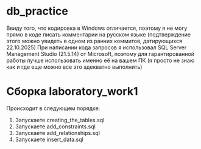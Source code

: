 # db_practice
Ввиду того, что кодировка в Windows отличается, поэтому я не могу прямо в коде писать комментарии на русском языке (подтверждение этого можно увидеть в одном из ранних коммитов, датирующихся 22.10.2025)
При написании кода запросов я использовал SQL Server Management Studio (21.5.14) от Microsoft, поэтому для гарантированной работы лучше использовать именно её на вашем ПК (я просто не знаю как и где еще можно все это адекватно выполнить)

# Сборка laboratory_work1
Происходит в следующем порядке:
1. Запускаете creating_the_tables.sql
2. Запускаете add_constraints.sql
3. Запускаете add_relationships.sql
4. Запускаете insert_data.sql
